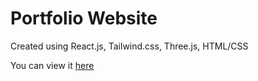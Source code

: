 # Portfolio Website

Created using React.js, Tailwind.css, Three.js, HTML/CSS

You can view it [here](https://www.goutamsingh.com)

